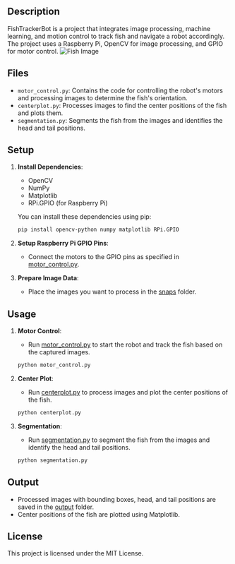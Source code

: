 
## Description

FishTrackerBot is a project that integrates image processing, machine learning, and motion control to track fish and navigate a robot accordingly. The project uses a Raspberry Pi, OpenCV for image processing, and GPIO for motor control.
![Fish Image]('output/17.png')

## Files

- `motor_control.py`: Contains the code for controlling the robot's motors and processing images to determine the fish's orientation.
- `centerplot.py`: Processes images to find the center positions of the fish and plots them.
- `segmentation.py`: Segments the fish from the images and identifies the head and tail positions.

## Setup

1. **Install Dependencies**:
    - OpenCV
    - NumPy
    - Matplotlib
    - RPi.GPIO (for Raspberry Pi)

    You can install these dependencies using pip:

    ```sh
    pip install opencv-python numpy matplotlib RPi.GPIO
    ```

2. **Setup Raspberry Pi GPIO Pins**:
    - Connect the motors to the GPIO pins as specified in [motor_control.py](http://_vscodecontentref_/6).

3. **Prepare Image Data**:
    - Place the images you want to process in the [snaps](http://_vscodecontentref_/7) folder.

## Usage

1. **Motor Control**:
    - Run [motor_control.py](http://_vscodecontentref_/8) to start the robot and track the fish based on the captured images.

    ```sh
    python motor_control.py
    ```

2. **Center Plot**:
    - Run [centerplot.py](http://_vscodecontentref_/9) to process images and plot the center positions of the fish.

    ```sh
    python centerplot.py
    ```

3. **Segmentation**:
    - Run [segmentation.py](http://_vscodecontentref_/10) to segment the fish from the images and identify the head and tail positions.

    ```sh
    python segmentation.py
    ```

## Output

- Processed images with bounding boxes, head, and tail positions are saved in the [output](http://_vscodecontentref_/11) folder.
- Center positions of the fish are plotted using Matplotlib.

## License

This project is licensed under the MIT License.
